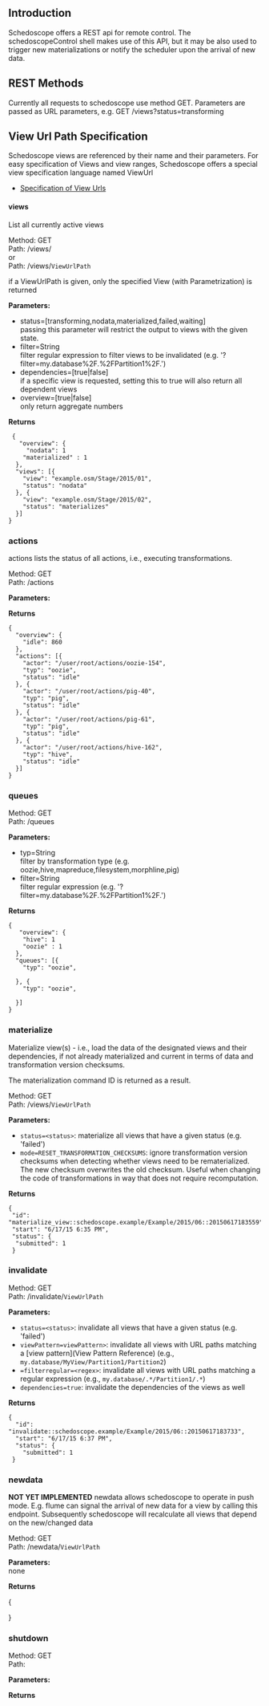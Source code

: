 ## Introduction

Schedoscope offers a REST api for remote control. The schedoscopeControl shell makes use of this API, but it may be also used to trigger new materializations or notify the scheduler upon the arrival of new data.



## REST Methods
Currently all requests to schedoscope use method GET. Parameters are passed as URL parameters, e.g.
GET /views?status=transforming

## View Url Path Specification 
Schedoscope views are referenced by their name and their parameters. For easy specification of Views
and view ranges, Schedoscope offers a special view specification language named ViewUrl
* [Specification of View Urls](View-Pattern-Reference)

#### views
List all currently active views  

Method: GET  
Path: /views/  
or  
Path: /views/`ViewUrlPath`  

if a ViewUrlPath is given, only the specified View (with Parametrization) is returned

**Parameters:**  

- status=\[transforming,nodata,materialized,failed,waiting\]  
    passing this parameter will restrict the output to views with the given state.
- filter=String  
    filter regular expression to filter views to be invalidated (e.g. '?filter=my.database%2F.%2FPartition1%2F.')
- dependencies=[true|false]  
    if a specific view is requested, setting this to true will also return all dependent views
- overview=[true|false]  
    only return aggregate numbers  

**Returns**  

     {  
       "overview": {  
         "nodata": 1  
        "materialized" : 1  
      },  
      "views": [{  
        "view": "example.osm/Stage/2015/01",  
        "status": "nodata"  
      }, {  
        "view": "example.osm/Stage/2015/02",  
        "status": "materializes"  
      }]  
    }  




### actions 

actions lists the status of all actions, i.e., executing transformations.


Method: GET  
Path:  /actions


**Parameters:**  

**Returns**  

    {
	  "overview": {
	    "idle": 860
	  },
	  "actions": [{
	    "actor": "/user/root/actions/oozie-154",
	    "typ": "oozie",
	    "status": "idle"
	  }, {
	    "actor": "/user/root/actions/pig-40",
	    "typ": "pig",
	    "status": "idle"
	  }, {
	    "actor": "/user/root/actions/pig-61",
	    "typ": "pig",
	    "status": "idle"
	  }, {
	    "actor": "/user/root/actions/hive-162",
	    "typ": "hive",
	    "status": "idle"
	  }]
	}

### queues 
Method: GET  
Path: /queues

**Parameters:**  
- typ=String  
    filter by transformation type (e.g. oozie,hive,mapreduce,filesystem,morphline,pig)
- filter=String  
    filter regular expression (e.g. '?filter=my.database%2F.%2FPartition1%2F.')


**Returns**  


	{  
       "overview": {  
        "hive": 1  
        "oozie" : 1  
      },  
      "queues": [{  
        "typ": "oozie",  
       
      }, {  
        "typ": "oozie",  
 
      }]  
    }  

### materialize 
Materialize view(s) - i.e., load the data of the designated views and their dependencies, if not already materialized and current in terms of data and transformation version checksums.

The materialization command ID is returned as a result.

Method: GET  
Path: /views/`ViewUrlPath`  


**Parameters:**  

- `status=<status>`: materialize all views that have a given status (e.g. 'failed')
- `mode=RESET_TRANSFORMATION_CHECKSUMS`: ignore transformation version checksums when detecting whether views need to be rematerialized. The new checksum overwrites the old checksum. Useful when changing the code of transformations in way that does not require recomputation.


**Returns**  

	{
 	 "id": "materialize_view::schedoscope.example/Example/2015/06::20150617183559",
 	 "start": "6/17/15 6:35 PM",
 	 "status": {
  	  "submitted": 1
 	 }
	
### invalidate
Method: GET  
Path: /invalidate/`ViewUrlPath`  


**Parameters:**  
- `status=<status>`: invalidate all views that have a given status (e.g. 'failed')
- `viewPattern=viewPattern>`: invalidate all views with URL paths matching a [view pattern](View Pattern Reference)  (e.g., `my.database/MyView/Partition1/Partition2`)
- `=filterregular=<regex>`: invalidate all views with URL paths matching a regular expression (e.g., `my.database/.*/Partition1/.*`)
- `dependencies=true`: invalidate the dependencies of the views as well

**Returns**  

    {
      "id": "invalidate::schedoscope.example/Example/2015/06::20150617183733",
      "start": "6/17/15 6:37 PM",
      "status": {
        "submitted": 1
     }



### newdata 
**NOT YET IMPLEMENTED**
newdata allows schedoscope to operate in push mode. E.g. flume can signal the arrival of new data for a view by calling this endpoint. Subsequently schedoscope will recalculate all views that depend on the new/changed data

Method: GET  
Path: /newdata/`ViewUrlPath`


**Parameters:**  
none

**Returns**  

{
  
}

### shutdown 
Method: GET  
Path: 

**Parameters:**  

**Returns**  
